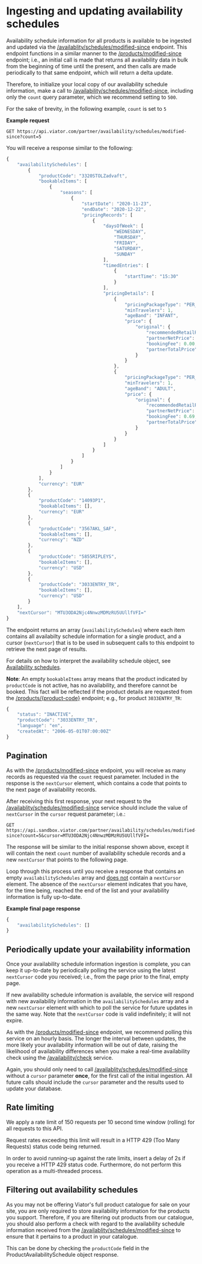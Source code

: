 # Ingesting and updating availability schedules

Availability schedule information for all products is available to be ingested and updated via the [/availablity/schedules/modified-since](../../../openapi/reference/operation/availabilitySchedulesModifiedSince) endpoint. This endpoint functions in a similar manner to the [/products/modified-since](../../../openapi/reference/operation/productsModifiedSince) endpoint; i.e., an initial call is made that returns all availability data in bulk from the beginning of time until the present, and then calls are made periodically to that same endpoint, which will return a delta update.

Therefore, to initialize your local copy of our availability schedule information, make a call to [/availability/schedules/modified-since](../../../openapi/reference/operation/availabilitySchedulesModifiedSince), including only the `count` query parameter, which we recommend setting to `500`. 

For the sake of brevity, in the following example, `count` is set to `5`

**Example request**

```
GET https://api.viator.com/partner/availability/schedules/modified-since?count=5
```

You will receive a response similar to the following:

```javascript
{
    "availabilitySchedules": [
        {
            "productCode": "3320STOLZadvaft",
            "bookableItems": [
                {
                    "seasons": [
                        {
                            "startDate": "2020-11-23",
                            "endDate": "2020-12-22",
                            "pricingRecords": [
                                {
                                    "daysOfWeek": [
                                        "WEDNESDAY",
                                        "THURSDAY",
                                        "FRIDAY",
                                        "SATURDAY",
                                        "SUNDAY"
                                    ],
                                    "timedEntries": [
                                        {
                                            "startTime": "15:30"
                                        }
                                    ],
                                    "pricingDetails": [
                                        {
                                            "pricingPackageType": "PER_PERSON",
                                            "minTravelers": 1,
                                            "ageBand": "INFANT",
                                            "price": {
                                                "original": {
                                                    "recommendedRetailPrice": 0.00,
                                                    "partnerNetPrice": 0.00,
                                                    "bookingFee": 0.00,
                                                    "partnerTotalPrice": 0.00
                                                }
                                            }
                                        },
                                        {
                                            "pricingPackageType": "PER_PERSON",
                                            "minTravelers": 1,
                                            "ageBand": "ADULT",
                                            "price": {
                                                "original": {
                                                    "recommendedRetailPrice": 17.20,
                                                    "partnerNetPrice": 11.50,
                                                    "bookingFee": 0.69,
                                                    "partnerTotalPrice": 12.19
                                                }
                                            }
                                        }
                                    ]
                                }
                            ]
                        }
                    ]
                }
            ],
            "currency": "EUR"
        },
        {
            "productCode": "14093P1",
            "bookableItems": [],
            "currency": "EUR"
        },
        {
            "productCode": "3567AKL_SAF",
            "bookableItems": [],
            "currency": "NZD"
        },
        {
            "productCode": "5855RIPLEYS",
            "bookableItems": [],
            "currency": "USD"
        },
        {
            "productCode": "3033ENTRY_TR",
            "bookableItems": [],
            "currency": "USD"
        }
    ],
    "nextCursor": "MTU3ODA2Njc4NnwzMDMzRU5UUllfVFI="
}
```

The endpoint returns an array (`availabilitySchedules`) where each item contains all availabilty schedule information for a single product, and a cursor (`nextCursor`) that is to be used in subsequent calls to this endpoint to retrieve the next page of results.

For details on how to interpret the availability schedule object, see [Availability schedules](#section/key-concepts/availability-schedules).

**Note**: An empty `bookableItems` array means that the product indicated by `productCode` is not active, has no availability, and therefore cannot be booked. This fact will be reflected if the product details are requested from the [/products/{product-code}](../../../openapi/reference/operation/products) endpoint; e.g., for product `3033ENTRY_TR`:

```javascript
{
    "status": "INACTIVE",
    "productCode": "3033ENTRY_TR",
    "language": "en",
    "createdAt": "2006-05-01T07:00:00Z"
}
```

## Pagination

As with the [/products/modified-since](../../../openapi/reference/operation/productsModifiedSince) endpoint, you will receive as many records as requested via the `count` request parameter. Included in the response is the `nextCursor` element, which contains a code that points to the next page of availability records.

After receiving this first response, your next request to the [/availablity/schedules/modified-since](../../../openapi/reference/operation/availabilitySchedulesModifiedSince) service should include the value of `nextCursor` in the `cursor` request parameter; i.e.:

```
GET https://api.sandbox.viator.com/partner/availability/schedules/modified-since?count=5&cursor=MTU3ODA2Njc4NnwzMDMzRU5UUllfVFI=
```

The response will be similar to the initial response shown above, except it will contain the next `count` number of availability schedule records and a new `nextCursor` that points to the following page.

Loop through this process until you receive a response that contains an empty `availabilitySchedules` array and <u>does not</u> contain a `nextCursor` element. The absence of the `nextCursor` element indicates that you have, for the time being, reached the end of the list and your availability information is fully up-to-date.

**Example final page response**

```javascript
{
    "availabilitySchedules": []
}
```

## Periodically update your availability information

Once your availability schedule information ingestion is complete, you can keep it up-to-date by periodically polling the service using the latest `nextCursor` code you received; i.e., from the page prior to the final, empty page. 

If new availability schedule information is available, the service will respond with new availability information in the `availabilitySchedules` array and a new `nextCursor` element with which to poll the service for future updates in the same way. Note that the `nextCursor` code is valid indefinitely; it will not expire.

As with the [/products/modified-since](../../../openapi/reference/operation/productsModifiedSince) endpoint, we recommend polling this service on an hourly basis. The longer the interval between updates, the more likely your availability information will be out of date, raising the likelihood of availability differences when you make a real-time availability check using the [/availability/check](../../../openapi/reference/operation/availabilityCheck) service.

Again, you should only need to call [/availablity/schedules/modified-since](../../../openapi/reference/operation/availabilitySchedulesModifiedSince) without a `cursor` parameter **once**, for the first call of the initial ingestion. All future calls should include the `cursor` parameter and the results used to update your database.

## Rate limiting

We apply a rate limit of 150 requests per 10 second time window (rolling) for all requests to this API.

Request rates exceeding this limit will result in a HTTP 429 (Too Many Requests) status code being returned.

In order to avoid running-up against the rate limits, insert a delay of 2s if you receive a HTTP 429 status code. Furthermore, do not perform this operation as a multi-threaded process.

## Filtering out availability schedules

As you may not be offering Viator's full product catalogue for sale on your site, you are only required to store availability information for the products you support. Therefore, if you are filtering out products from our catalogue, you should also perform a check with regard to the availability schedule information received from the [/availablity/schedules/modified-since](../../../openapi/reference/operation/availabilitySchedulesModifiedSince) to ensure that it pertains to a product in your catalogue.

This can be done by checking the `productCode` field in the ProductAvailabilitySchedule object response.
